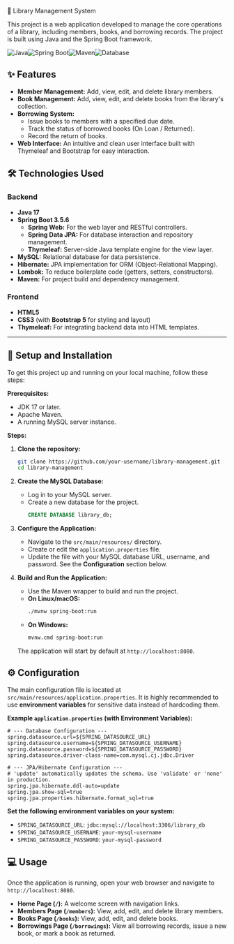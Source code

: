 
 📖 Library Management System

 This project is a web application developed to manage the core operations of a library, including members, books, and borrowing records. The project is built using Java and the Spring Boot framework.

 ![Java](https://img.shields.io/badge/Java-17-blue)![Spring Boot](https://img.shields.io/badge/Spring%20Boot-3.5.6-brightgreen)![Maven](https://img.shields.io/badge/Maven-4.0.0-red)![Database](https://img.shields.io/badge/Database-MySQL-orange)

 ## ✨ Features

 -   **Member Management:** Add, view, edit, and delete library members.
 -   **Book Management:** Add, view, edit, and delete books from the library's collection.
 -   **Borrowing System:**
     -   Issue books to members with a specified due date.
     -   Track the status of borrowed books (On Loan / Returned).
     -   Record the return of books.
 -   **Web Interface:** An intuitive and clean user interface built with Thymeleaf and Bootstrap for easy interaction.

 ## 🛠️ Technologies Used

 ### Backend

 -   **Java 17**
 -   **Spring Boot 3.5.6**
     -   **Spring Web:** For the web layer and RESTful controllers.
     -   **Spring Data JPA:** For database interaction and repository management.
     -   **Thymeleaf:** Server-side Java template engine for the view layer.
 -   **MySQL:** Relational database for data persistence.
 -   **Hibernate:** JPA implementation for ORM (Object-Relational Mapping).
 -   **Lombok:** To reduce boilerplate code (getters, setters, constructors).
 -   **Maven:** For project build and dependency management.

 ### Frontend

 -   **HTML5**
 -   **CSS3** (with **Bootstrap 5** for styling and layout)
 -   **Thymeleaf:** For integrating backend data into HTML templates.

 ---

 ## 🚀 Setup and Installation

 To get this project up and running on your local machine, follow these steps:

 **Prerequisites:**

 -   JDK 17 or later.
 -   Apache Maven.
 -   A running MySQL server instance.

 **Steps:**

 1.  **Clone the repository:**
     ```bash
     git clone https://github.com/your-username/library-management.git
     cd library-management
     ```

 2.  **Create the MySQL Database:**
     -   Log in to your MySQL server.
     -   Create a new database for the project.
         ```sql
         CREATE DATABASE library_db;
         ```

 3.  **Configure the Application:**
     -   Navigate to the `src/main/resources/` directory.
     -   Create or edit the `application.properties` file.
     -   Update the file with your MySQL database URL, username, and password. See the **Configuration** section below.

 4.  **Build and Run the Application:**
     -   Use the Maven wrapper to build and run the project.
     -   **On Linux/macOS:**
         ```bash
         ./mvnw spring-boot:run
         ```
     -   **On Windows:**
         ```bash
         mvnw.cmd spring-boot:run
         ```
     The application will start by default at `http://localhost:8080`.

 ## ⚙️ Configuration

 The main configuration file is located at `src/main/resources/application.properties`. It is highly recommended to use **environment variables** for sensitive data instead of hardcoding them.

 **Example `application.properties` (with Environment Variables):**

 ```properties
 # --- Database Configuration ---
 spring.datasource.url=${SPRING_DATASOURCE_URL}
 spring.datasource.username=${SPRING_DATASOURCE_USERNAME}
 spring.datasource.password=${SPRING_DATASOURCE_PASSWORD}
 spring.datasource.driver-class-name=com.mysql.cj.jdbc.Driver

 # --- JPA/Hibernate Configuration ---
 # 'update' automatically updates the schema. Use 'validate' or 'none' in production.
 spring.jpa.hibernate.ddl-auto=update
 spring.jpa.show-sql=true
 spring.jpa.properties.hibernate.format_sql=true
 ```

 **Set the following environment variables on your system:**

 -   `SPRING_DATASOURCE_URL`: `jdbc:mysql://localhost:3306/library_db`
 -   `SPRING_DATASOURCE_USERNAME`: `your-mysql-username`
 -   `SPRING_DATASOURCE_PASSWORD`: `your-mysql-password`

 ## 💻 Usage

 Once the application is running, open your web browser and navigate to `http://localhost:8080`.

 -   **Home Page (`/`):** A welcome screen with navigation links.
 -   **Members Page (`/members`):** View, add, edit, and delete library members.
 -   **Books Page (`/books`):** View, add, edit, and delete books.
 -   **Borrowings Page (`/borrowings`):** View all borrowing records, issue a new book, or mark a book as returned.
